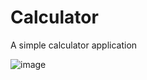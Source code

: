 # Calculator

A simple calculator application

![image](https://user-images.githubusercontent.com/104296616/224567669-42029049-5611-42c0-9ec9-e7b5da6be183.png)


